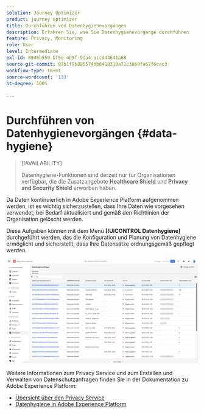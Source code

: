 ```yaml
---
solution: Journey Optimizer
product: journey optimizer
title: Durchführen von Datenhygienevorgängen
description: Erfahren Sie, wie Sie Datenhygienevorgänge durchführen
feature: Privacy, Monitoring
role: User
level: Intermediate
exl-id: 8045b559-bf5e-4b5f-9da4-accd44641a68
source-git-commit: 07b1f9b885574bb6418310a71c3060fa67f6cac3
workflow-type: tm+mt
source-wordcount: '133'
ht-degree: 100%

---
```


# Durchführen von Datenhygienevorgängen {#data-hygiene}

>[!AVAILABILITY]
>
>Datenhygiene-Funktionen sind derzeit nur für Organisationen verfügbar, die die Zusatzangebote **Healthcare Shield** und **Privacy and Security Shield** erworben haben.


Da Daten kontinuierlich in Adobe Experience Platform aufgenommen werden, ist es wichtig sicherzustellen, dass Ihre Daten wie vorgesehen verwendet, bei Bedarf aktualisiert und gemäß den Richtlinien der Organisation gelöscht werden.

Diese Aufgaben können mit dem Menü **[!UICONTROL Datenhygiene]** durchgeführt werden, das die Konfiguration und Planung von Datenhygiene ermöglicht und sicherstellt, dass Ihre Datensätze ordnungsgemäß gepflegt werden.

![](assets/data-hygiene.png)

Weitere Informationen zum Privacy Service und zum Erstellen und Verwalten von Datenschutzanfragen finden Sie in der Dokumentation zu Adobe Experience Platform:

* [Übersicht über den Privacy Service](https://experienceleague.adobe.com/docs/experience-platform/privacy/home.html?lang=de)
* [Datenhygiene in Adobe Experience Platform](https://experienceleague.adobe.com/docs/experience-platform/hygiene/home.html?lang=de)

